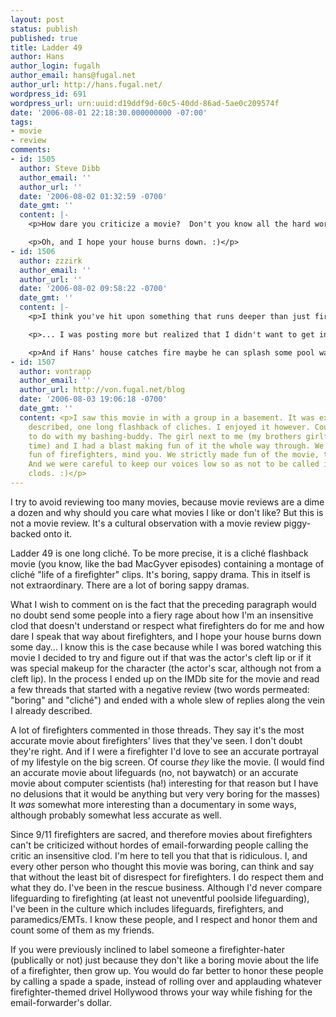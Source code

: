 ```yaml
---
layout: post
status: publish
published: true
title: Ladder 49
author: Hans
author_login: fugalh
author_email: hans@fugal.net
author_url: http://hans.fugal.net/
wordpress_id: 691
wordpress_url: urn:uuid:d19ddf9d-60c5-40dd-86ad-5ae0c209574f
date: '2006-08-01 22:18:30.000000000 -07:00'
tags:
- movie
- review
comments:
- id: 1505
  author: Steve Dibb
  author_email: ''
  author_url: ''
  date: '2006-08-02 01:32:59 -0700'
  date_gmt: ''
  content: |-
    <p>How dare you criticize a movie?  Don't you know all the hard work that goes into making one?  Let's see you do a better job, punk.</p>

    <p>Oh, and I hope your house burns down. :)</p>
- id: 1506
  author: zzzirk
  author_email: ''
  author_url: ''
  date: '2006-08-02 09:58:22 -0700'
  date_gmt: ''
  content: |-
    <p>I think you've hit upon something that runs deeper than just firefighters.  It runs throughout all facets of society...  </p>

    <p>... I was posting more but realized that I didn't want to get into a rant this early in the morning so I've spared you ...</p>

    <p>And if Hans' house catches fire maybe he can splash some pool water on it... ;)</p>
- id: 1507
  author: vontrapp
  author_email: ''
  author_url: http://von.fugal.net/blog
  date: '2006-08-03 19:06:18 -0700'
  date_gmt: ''
  content: <p>I saw this movie in with a group in a basement. It was exactly as Hans
    described, one long flashback of cliches. I enjoyed it however. Could have something
    to do with my bashing-buddy. The girl next to me (my brothers girlfriend at the
    time) and I had a blast making fun of it the whole way through. We didn't make
    fun of firefighters, mind you. We strictly made fun of the movie, the presentation.
    And we were careful to keep our voices low so as not to be called insensitive
    clods. :)</p>
---
```

<p>I try to avoid reviewing too many movies, because movie reviews are a dime a
dozen and why should you care what movies I like or don't like? But this is not
a movie review. It's a cultural observation with a movie review piggy-backed
onto it.</p>

<p>Ladder 49 is one long cliché. To be more precise, it is a cliché flashback
movie (you know, like the bad MacGyver episodes) containing a montage of cliché
"life of a firefighter" clips. It's boring, sappy drama. This in itself is not
extraordinary. There are a lot of boring sappy dramas.</p>

<p>What I wish to comment on is the fact that the preceding paragraph would no
doubt send some people into a fiery rage about how I'm an insensitive clod that
doesn't understand or respect what firefighters do for me and how dare I speak
that way about firefighters, and I hope your house burns down some day... I
know this is the case because while I was bored watching this movie I decided
to try and figure out if that was the actor's cleft lip or if it was special
makeup for the character (the actor's scar, although not from a cleft lip). In
the process I ended up on the IMDb site for the movie and read a few threads
that started with a negative review (two words permeated: "boring" and
"cliché") and ended with a whole slew of replies along the vein I already
described.</p>

<p>A lot of firefighters commented in those threads. They say it's the most
accurate movie about firefighters' lives that they've seen. I don't doubt
they're right. And if I were a firefighter I'd love to see an accurate
portrayal of my lifestyle on the big screen. Of course <em>they</em> like the movie.
(I would find an accurate movie about lifeguards (no, not baywatch) or an
accurate movie about computer scientists (ha!) interesting for that reason but
I have no delusions that it would be anything but very very boring for the
masses) It <em>was</em> somewhat more interesting than a documentary in some ways,
although probably somewhat less accurate as well.</p>

<p>Since 9/11 firefighters are sacred, and therefore movies about firefighters
can't be criticized without hordes of email-forwarding people calling the
critic an insensitive clod. I'm here to tell you that that is ridiculous. I,
and every other person who thought this movie was boring, can think and say
that without the least bit of disrespect for firefighters. I do respect them
and what they do. I've been in the rescue business. Although I'd never compare
lifeguarding to firefighting (at least not uneventful poolside lifeguarding),
I've been in the culture which includes lifeguards, firefighters, and
paramedics/EMTs. I know these people, and I respect and honor them and count
some of them as my friends. </p>

<p>If you were previously inclined to label someone a firefighter-hater
(publically or not) just because they don't like a boring movie about the life
of a firefighter, then grow up.  You would do far better to honor these people
by calling a spade a spade, instead of rolling over and applauding whatever
firefighter-themed drivel Hollywood throws your way while fishing for the
email-forwarder's dollar.</p>
